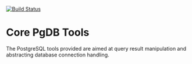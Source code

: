 [![Build Status](https://ci.miranetworks.net:1443/buildStatus/icon?job=core_pgdb_tools)](https://ci.miranetworks.net:1443/job/core_pgdb_tools/)

Core PgDB Tools
===============

The PostgreSQL tools provided are aimed at query result manipulation and abstracting database connection handling.


